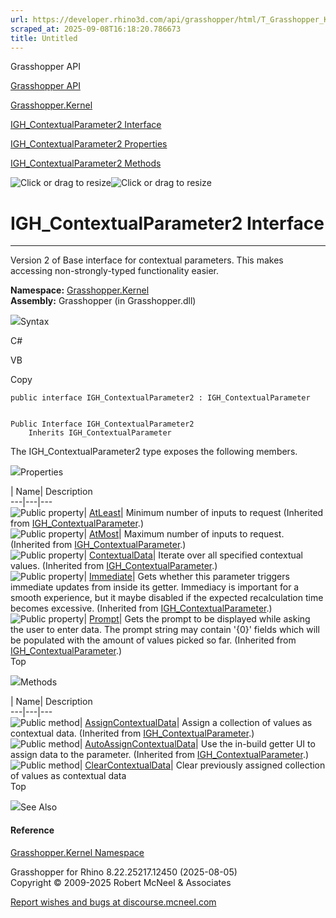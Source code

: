 ```yaml
---
url: https://developer.rhino3d.com/api/grasshopper/html/T_Grasshopper_Kernel_IGH_ContextualParameter2.htm
scraped_at: 2025-09-08T16:18:20.786673
title: Untitled
---
```


Grasshopper API

[Grasshopper API](../html/723c01da-9986-4db2-8f53-6f3a7494df75.htm
"Grasshopper API")

[Grasshopper.Kernel](../html/N_Grasshopper_Kernel.htm "Grasshopper.Kernel")

[IGH_ContextualParameter2
Interface](../html/T_Grasshopper_Kernel_IGH_ContextualParameter2.htm
"IGH_ContextualParameter2 Interface")

[IGH_ContextualParameter2
Properties](../html/Properties_T_Grasshopper_Kernel_IGH_ContextualParameter2.htm
"IGH_ContextualParameter2 Properties")

[IGH_ContextualParameter2
Methods](../html/Methods_T_Grasshopper_Kernel_IGH_ContextualParameter2.htm
"IGH_ContextualParameter2 Methods")

![Click or drag to resize](../icons/TocOpen.gif)![Click or drag to
resize](../icons/TocClose.gif)

# IGH_ContextualParameter2 Interface  
  
---  
  
Version 2 of Base interface for contextual parameters. This makes accessing
non-strongly-typed functionality easier.

**Namespace:** [Grasshopper.Kernel](N_Grasshopper_Kernel.htm)  
**Assembly:** Grasshopper (in Grasshopper.dll)

![](../icons/SectionExpanded.png)Syntax

C#

VB

Copy

    
    
    public interface IGH_ContextualParameter2 : IGH_ContextualParameter
    
    
    Public Interface IGH_ContextualParameter2
    	Inherits IGH_ContextualParameter

The IGH_ContextualParameter2 type exposes the following members.

![](../icons/SectionExpanded.png)Properties

| Name| Description  
---|---|---  
![Public property](../icons/pubproperty.gif)|
[AtLeast](P_Grasshopper_Kernel_IGH_ContextualParameter_AtLeast.htm)|  Minimum
number of inputs to request  (Inherited from
[IGH_ContextualParameter](T_Grasshopper_Kernel_IGH_ContextualParameter.htm).)  
![Public property](../icons/pubproperty.gif)|
[AtMost](P_Grasshopper_Kernel_IGH_ContextualParameter_AtMost.htm)|  Maximum
number of inputs to request.  (Inherited from
[IGH_ContextualParameter](T_Grasshopper_Kernel_IGH_ContextualParameter.htm).)  
![Public property](../icons/pubproperty.gif)|
[ContextualData](P_Grasshopper_Kernel_IGH_ContextualParameter_ContextualData.htm)|
Iterate over all specified contextual values.  (Inherited from
[IGH_ContextualParameter](T_Grasshopper_Kernel_IGH_ContextualParameter.htm).)  
![Public property](../icons/pubproperty.gif)|
[Immediate](P_Grasshopper_Kernel_IGH_ContextualParameter_Immediate.htm)|  Gets
whether this parameter triggers immediate updates from inside its getter.
Immediacy is important for a smooth experience, but it maybe disabled if the
expected recalculation time becomes excessive.  (Inherited from
[IGH_ContextualParameter](T_Grasshopper_Kernel_IGH_ContextualParameter.htm).)  
![Public property](../icons/pubproperty.gif)|
[Prompt](P_Grasshopper_Kernel_IGH_ContextualParameter_Prompt.htm)|  Gets the
prompt to be displayed while asking the user to enter data. The prompt string
may contain '{0}' fields which will be populated with the amount of values
picked so far.  (Inherited from
[IGH_ContextualParameter](T_Grasshopper_Kernel_IGH_ContextualParameter.htm).)  
Top

![](../icons/SectionExpanded.png)Methods

| Name| Description  
---|---|---  
![Public method](../icons/pubmethod.gif)|
[AssignContextualData](M_Grasshopper_Kernel_IGH_ContextualParameter_AssignContextualData.htm)|
Assign a collection of values as contextual data.  (Inherited from
[IGH_ContextualParameter](T_Grasshopper_Kernel_IGH_ContextualParameter.htm).)  
![Public method](../icons/pubmethod.gif)|
[AutoAssignContextualData](M_Grasshopper_Kernel_IGH_ContextualParameter_AutoAssignContextualData.htm)|
Use the in-build getter UI to assign data to the parameter.  (Inherited from
[IGH_ContextualParameter](T_Grasshopper_Kernel_IGH_ContextualParameter.htm).)  
![Public method](../icons/pubmethod.gif)|
[ClearContextualData](M_Grasshopper_Kernel_IGH_ContextualParameter2_ClearContextualData.htm)|
Clear previously assigned collection of values as contextual data  
Top

![](../icons/SectionExpanded.png)See Also

#### Reference

[Grasshopper.Kernel Namespace](N_Grasshopper_Kernel.htm)

Grasshopper for Rhino 8.22.25217.12450 (2025-08-05)  
Copyright © 2009-2025 Robert McNeel & Associates

[Report wishes and bugs at
discourse.mcneel.com](https://discourse.mcneel.com/c/grasshopper)

